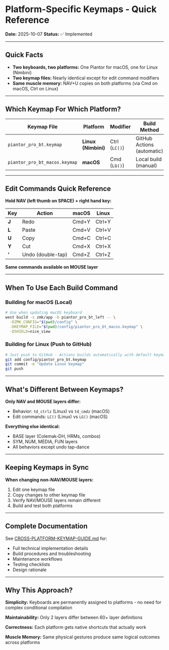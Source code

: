 # Platform-Specific Keymaps - Quick Reference

**Date:** 2025-10-07
**Status:** ✅ Implemented

---

## Quick Facts

- **Two keyboards, two platforms:** One Piantor for macOS, one for Linux (Nimbini)
- **Two keymap files:** Nearly identical except for edit command modifiers
- **Same muscle memory:** NAV+U copies on both platforms (via Cmd on macOS, Ctrl on Linux)

---

## Which Keymap For Which Platform?

| Keymap File | Platform | Modifier | Build Method |
|------------|----------|----------|--------------|
| `piantor_pro_bt.keymap` | **Linux (Nimbini)** | Ctrl (`LC()`) | GitHub Actions (automatic) |
| `piantor_pro_bt_macos.keymap` | **macOS** | Cmd (`LG()`) | Local build (manual) |

---

## Edit Commands Quick Reference

**Hold NAV (left thumb on SPACE) + right hand key:**

| Key | Action | macOS | Linux |
|-----|--------|-------|-------|
| **J** | Redo | Cmd+Y | Ctrl+Y |
| **L** | Paste | Cmd+V | Ctrl+V |
| **U** | Copy | Cmd+C | Ctrl+C |
| **Y** | Cut | Cmd+X | Ctrl+X |
| **'** | Undo (double-tap) | Cmd+Z | Ctrl+Z |

**Same commands available on MOUSE layer**

---

## When To Use Each Build Command

### Building for macOS (Local)

```bash
# Use when updating macOS keyboard
west build -s zmk/app -b piantor_pro_bt_left -- \
  -DZMK_CONFIG="$(pwd)/config" \
  -DKEYMAP_FILE="$(pwd)/config/piantor_pro_bt_macos.keymap" \
  -DSHIELD=nice_view
```

### Building for Linux (Push to GitHub)

```bash
# Just push to GitHub - Actions builds automatically with default keymap
git add config/piantor_pro_bt.keymap
git commit -m "Update Linux keymap"
git push
```

---

## What's Different Between Keymaps?

**Only NAV and MOUSE layers differ:**
- Behavior: `td_ctrlz` (Linux) vs `td_cmdz` (macOS)
- Edit commands: `LC()` (Linux) vs `LG()` (macOS)

**Everything else identical:**
- BASE layer (Colemak-DH, HRMs, combos)
- SYM, NUM, MEDIA, FUN layers
- All behaviors except undo tap-dance

---

## Keeping Keymaps in Sync

**When changing non-NAV/MOUSE layers:**
1. Edit one keymap file
2. Copy changes to other keymap file
3. Verify NAV/MOUSE layers remain different
4. Build and test both platforms

---

## Complete Documentation

See [CROSS-PLATFORM-KEYMAP-GUIDE.md](./CROSS-PLATFORM-KEYMAP-GUIDE.md) for:
- Full technical implementation details
- Build procedures and troubleshooting
- Maintenance workflows
- Testing checklists
- Design rationale

---

## Why This Approach?

**Simplicity:** Keyboards are permanently assigned to platforms - no need for complex conditional compilation

**Maintainability:** Only 2 layers differ between 60+ layer definitions

**Correctness:** Each platform gets native shortcuts that actually work

**Muscle Memory:** Same physical gestures produce same logical outcomes across platforms
